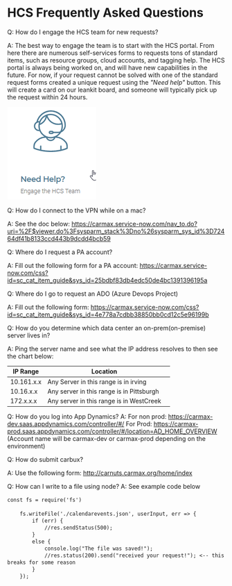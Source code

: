 # HCS Frequently Asked Questions


Q: How do I engage the HCS team for new requests?

A: The best way to engage the team is to start with the HCS portal. From here there are numerous self-services forms to requests tons of standard items, such as resource groups, cloud accounts, and tagging help. The HCS portal is always being worked on, and will have new capabilities in the future. For now, if your request cannot be solved with one of the standard request forms created a unique request using the  *"Need help"* button. This will create a card on our leankit board, and someone will typically pick up the request within 24 hours. 

![./images/NeedHelp.png](./images/NeedHelp.png)

Q: How do I connect to the VPN while on a mac?

A: See the doc below:
https://carmax.service-now.com/nav_to.do?uri=%2F$viewer.do%3Fsysparm_stack%3Dno%26sysparm_sys_id%3D72464df41b8133ccd443b9dcdd4bcb59


Q: Where do I request a PA account? 

A: Fill out the following form for a PA account:
https://carmax.service-now.com/css?id=sc_cat_item_guide&sys_id=25bdbf83db4edc50de4bc1391396195a



Q: Where do I go to request an ADO (Azure Devops Project) 

A: Fill out the following form:
https://carmax.service-now.com/css?id=sc_cat_item_guide&sys_id=4e778a7cdbb38850bb0cd12c5e96199b



Q: How do you determine which data center an on-prem(on-premise) server lives in?

A: Ping the server name and see what the IP address resolves to then see the chart below:

| IP Range   | Location                                  |      |
| ---------- | ----------------------------------------- | ---- |
| 10.161.x.x | Any Server in this range is in irving     |      |
| 10.16.x.x  | Any server in this range is in Pittsburgh |      |
| 172.x.x.x  | Any server in this range is in WestCreek  |      |

Q: How do you log into App Dynamics?
A: For non prod:
https://carmax-dev.saas.appdynamics.com/controller/#/
For Prod:
https://carmax-prod.saas.appdynamics.com/controller/#/location=AD_HOME_OVERVIEW
(Account name will be carmax-dev or carmax-prod depending on the environment)

Q: How do submit carbux?

A: Use the following form:
http://carnuts.carmax.org/home/index

Q: How can I write to a file using node?
A:  See example code below

```
const fs = require('fs')

    fs.writeFile('./calendarevents.json', userInput, err => {
        if (err) {
            //res.sendStatus(500);
        }
        else {
            console.log("The file was saved!");
            //res.status(200).send("received your request!"); <-- this breaks for some reason
        }   
    });
```

